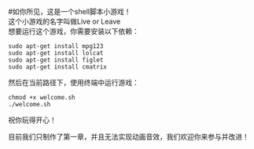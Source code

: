 #如你所见，这是一个shell脚本小游戏！  
这个小游戏的名字叫做Live or Leave  
想要运行这个游戏，你需要安装以下依赖：
```shell
sudo apt-get install mpg123
sudo apt-get install lolcat
sudo apt-get install figlet
sudo apt-get install cmatrix
```

然后在当前路径下，使用终端中运行游戏：
```shell
chmod +x welcome.sh
./welcome.sh
```
祝你玩得开心！

目前我们只制作了第一章，并且无法实现动画音效，我们欢迎你来参与并改进！
